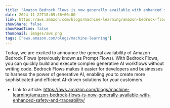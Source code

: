 ```yaml
---
title: "Amazon Bedrock Flows is now generally available with enhanced safety and traceability"
date: 2024-11-22T18:09:56+00:00
link: https://aws.amazon.com/blogs/machine-learning/amazon-bedrock-flows-is-now-generally-available-with-enhanced-safety-and-traceability/
showShare: false
showReadTime: false
thumbnail: images/aws.png
tags: ["aws.amazon.com/blogs/machine-learning"]
---
```

Today, we are excited to announce the general availability of Amazon Bedrock Flows (previously known as Prompt Flows). With Bedrock Flows, you can quickly build and execute complex generative AI workflows without writing code. Bedrock Flows makes it easier for developers and businesses to harness the power of generative AI, enabling you to create more sophisticated and efficient AI-driven solutions for your customers.

- Link to article: https://aws.amazon.com/blogs/machine-learning/amazon-bedrock-flows-is-now-generally-available-with-enhanced-safety-and-traceability/